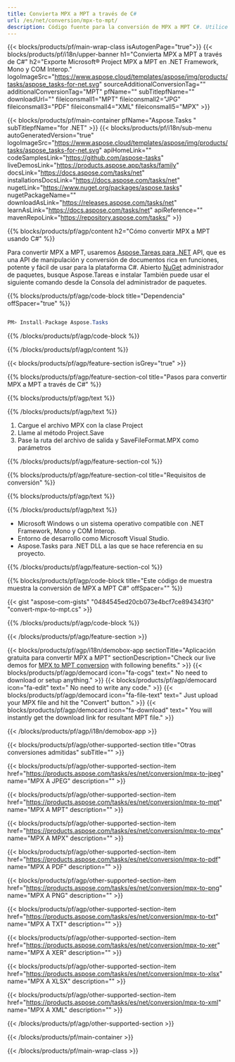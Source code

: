 ```yaml
---
title: Convierta MPX a MPT a través de C# 
url: /es/net/conversion/mpx-to-mpt/ 
description: Código fuente para la conversión de MPX a MPT C#. Utilice el código de ejemplo de API para la conversión de archivos MPX por lotes a MPT dentro de VB.NET Asp.NET o cualquier aplicación basada en .NET.
---
```


{{< blocks/products/pf/main-wrap-class isAutogenPage="true">}}
{{< blocks/products/pf/i18n/upper-banner h1="Convierta MPX a MPT a través de C#" h2="Exporte Microsoft® Project MPX a MPT en .NET Framework, Mono y COM Interop." logoImageSrc="https://www.aspose.cloud/templates/aspose/img/products/tasks/aspose_tasks-for-net.svg" sourceAdditionalConversionTag="" additionalConversionTag="MPT" pfName="" subTitlepfName="" downloadUrl="" fileiconsmall1="MPT" fileiconsmall2="JPG" fileiconsmall3="PDF" fileiconsmall4="XML" fileiconsmall5="MPX" >}}

{{< blocks/products/pf/main-container pfName="Aspose.Tasks " subTitlepfName="for .NET" >}}
{{< blocks/products/pf/i18n/sub-menu autoGeneratedVersion="true" logoImageSrc="https://www.aspose.cloud/templates/aspose/img/products/tasks/aspose_tasks-for-net.svg" apiHomeLink="" codeSamplesLink="https://github.com/aspose-tasks" liveDemosLink="https://products.aspose.app/tasks/family" docsLink="https://docs.aspose.com/tasks/net" installationsDocsLink="https://docs.aspose.com/tasks/net" nugetLink="https://www.nuget.org/packages/aspose.tasks" nugetPackageName="" downloadAsLink="https://releases.aspose.com/tasks/net" learnAsLink="https://docs.aspose.com/tasks/net" apiReference="" mavenRepoLink="https://repository.aspose.com/tasks/" >}}

{{% blocks/products/pf/agp/content h2="Cómo convertir MPX a MPT usando C#" %}}

Para convertir MPX a MPT, usaremos
 [Aspose.Tareas para .NET](https://products.aspose.com/tasks/net)
 API, que es una API de manipulación y conversión de documentos rica en funciones, potente y fácil de usar para la plataforma C#. Abierto
 [NuGet](https://www.nuget.org/packages/aspose.tasks)
 administrador de paquetes, busque
 Aspose.Tareas
 e instalar También puede usar el siguiente comando desde la Consola del administrador de paquetes.

{{% blocks/products/pf/agp/code-block title="Dependencia" offSpacer="true" %}}

```cs

PM> Install-Package Aspose.Tasks

```

{{% /blocks/products/pf/agp/code-block %}}

{{% /blocks/products/pf/agp/content %}}

{{< blocks/products/pf/agp/feature-section isGrey="true" >}}

{{% blocks/products/pf/agp/feature-section-col title="Pasos para convertir MPX a MPT a través de C#" %}}

{{% blocks/products/pf/agp/text %}}

{{% /blocks/products/pf/agp/text %}}

1. Cargue el archivo MPX con la clase Project
1. Llame al método Project.Save
1. Pase la ruta del archivo de salida y SaveFileFormat.MPX como parámetros

{{% /blocks/products/pf/agp/feature-section-col %}}

{{% blocks/products/pf/agp/feature-section-col title="Requisitos de conversión" %}}

{{% blocks/products/pf/agp/text %}}

{{% /blocks/products/pf/agp/text %}}

- Microsoft Windows o un sistema operativo compatible con .NET Framework, Mono y COM Interop.
- Entorno de desarrollo como Microsoft Visual Studio.
- Aspose.Tasks para .NET DLL a las que se hace referencia en su proyecto.

{{% /blocks/products/pf/agp/feature-section-col %}}

{{% blocks/products/pf/agp/code-block title="Este código de muestra muestra la conversión de MPX a MPT C#" offSpacer="" %}}

{{< gist "aspose-com-gists" "0484545ed20cb073e4bcf7ce894343f0" "convert-mpx-to-mpt.cs" >}}

{{% /blocks/products/pf/agp/code-block %}}

{{< /blocks/products/pf/agp/feature-section >}}

<!-- aboutfile Starts -->

{{< blocks/products/pf/agp/i18n/demobox-app sectionTitle="Aplicación gratuita para convertir MPX a MPT" sectionDescription="Check our live demos for [MPX to MPT conversion](https://products.aspose.app/tasks/conversion/mpx-to-mpt) with following benefits." >}}
        {{< blocks/products/pf/agp/democard icon="fa-cogs" text=" No need to download or setup anything." >}}
        {{< blocks/products/pf/agp/democard icon="fa-edit" text=" No need to write any code." >}}
        {{< blocks/products/pf/agp/democard icon="fa-file-text" text=" Just upload your MPX file and hit the \"Convert\" button." >}}
        {{< blocks/products/pf/agp/democard icon="fa-download" text=" You will instantly get the download link for resultant MPT file." >}}

{{< /blocks/products/pf/agp/i18n/demobox-app >}}

<!-- aboutfile Ends -->

{{< blocks/products/pf/agp/other-supported-section title="Otras conversiones admitidas" subTitle="" >}}

{{< blocks/products/pf/agp/other-supported-section-item href="https://products.aspose.com/tasks/es/net/conversion/mpx-to-jpeg" name="MPX A JPEG" description="" >}}

{{< blocks/products/pf/agp/other-supported-section-item href="https://products.aspose.com/tasks/es/net/conversion/mpx-to-mpt" name="MPX A MPT" description="" >}}

{{< blocks/products/pf/agp/other-supported-section-item href="https://products.aspose.com/tasks/es/net/conversion/mpx-to-mpx" name="MPX A MPX" description="" >}}

{{< blocks/products/pf/agp/other-supported-section-item href="https://products.aspose.com/tasks/es/net/conversion/mpx-to-pdf" name="MPX A PDF" description="" >}}

{{< blocks/products/pf/agp/other-supported-section-item href="https://products.aspose.com/tasks/es/net/conversion/mpx-to-png" name="MPX A PNG" description="" >}}

{{< blocks/products/pf/agp/other-supported-section-item href="https://products.aspose.com/tasks/es/net/conversion/mpx-to-txt" name="MPX A TXT" description="" >}}

{{< blocks/products/pf/agp/other-supported-section-item href="https://products.aspose.com/tasks/es/net/conversion/mpx-to-xer" name="MPX A XER" description="" >}}

{{< blocks/products/pf/agp/other-supported-section-item href="https://products.aspose.com/tasks/es/net/conversion/mpx-to-xlsx" name="MPX A XLSX" description="" >}}

{{< blocks/products/pf/agp/other-supported-section-item href="https://products.aspose.com/tasks/es/net/conversion/mpx-to-xml" name="MPX A XML" description="" >}}



{{< /blocks/products/pf/agp/other-supported-section >}}

{{< /blocks/products/pf/main-container >}}
    
{{< /blocks/products/pf/main-wrap-class >}}